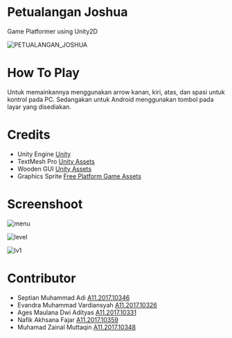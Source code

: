 # Petualangan Joshua
Game Platformer using Unity2D

![PETUALANGAN_JOSHUA](https://user-images.githubusercontent.com/58722567/70997146-ef81c100-2106-11ea-8c5a-342ac7d39979.png)


# How To Play
Untuk memainkannya menggunakan arrow kanan, kiri, atas, dan spasi untuk kontrol
pada PC. Sedangakan untuk Android menggunakan tombol pada layar yang disediakan.

# Credits
  - Unity Engine [Unity](https://unity3d.com/)
  - TextMesh Pro  [Unity Assets](https://assetstore.unity.com/packages/essentials/beta-projects/textmesh-pro-84126)
  - Wooden GUI [Unity Assets](https://assetstore.unity.com/packages/2d/gui/fantasy-wooden-gui-free-103811)
  - Graphics Sprite [Free Platform Game Assets](https://craftpix.net/freebies/)
  
# Screenshoot
![menu](https://user-images.githubusercontent.com/58722567/71180617-268dd900-22a5-11ea-948e-931dc397dd8d.JPG)


![level](https://user-images.githubusercontent.com/58722567/71324084-23952180-250d-11ea-92fd-defa5c428b87.JPG)

![lv1](https://user-images.githubusercontent.com/58722567/71324068-f779a080-250c-11ea-8b5b-2f93df778953.JPG)


# Contributor
  - Septian Muhammad Adi [A11.2017.10346](https://mahasiswa.dinus.ac.id/images/foto/A/A11/2017/A11.2017.10346.jpg)
  - Evandra Muhammad Vardiansyah [A11.2017.10326](https://mahasiswa.dinus.ac.id/images/foto/A/A11/2017/A11.2017.10326.jpg)
  - Ages Maulana Dwi Adityas [A11.2017.10331](https://mahasiswa.dinus.ac.id/images/foto/A/A11/2017/A11.2017.10331.jpg)
  - Nafik Akhsana Fajar [A11.2017.10359](https://mahasiswa.dinus.ac.id/images/foto/A/A11/2017/A11.2017.10359.jpg)
  - Muhamad Zainal Muttaqin [A11.2017.10348](https://mahasiswa.dinus.ac.id/images/foto/A/A11/2017/A11.2017.10348.jpg)
